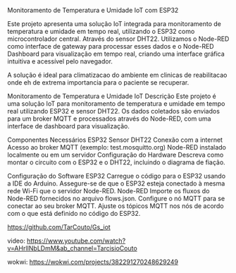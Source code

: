 Monitoramento de Temperatura e Umidade IoT com ESP32

Este projeto apresenta uma solução IoT integrada para monitoramento de temperatura e umidade em tempo real, utilizando o ESP32 como microcontrolador central. Através do sensor DHT22. Utilizamos o Node-RED como interface de gateway para processar esses dados e o Node-RED Dashboard para visualização em tempo real, criando uma interface gráfica intuitiva e acessível pelo navegador.

A solução é ideal para climatizacao do ambiente em clinicas de reabilitacao onde eh de extrema importancia para o paciente se recuperar.

Monitoramento de Temperatura e Umidade IoT
Descrição
Este projeto é uma solução IoT para monitoramento de temperatura e umidade em tempo real utilizando ESP32 e sensor DHT22. Os dados coletados são enviados para um broker MQTT e processados através do Node-RED, com uma interface de dashboard para visualização.

Componentes Necessários
ESP32
Sensor DHT22
Conexão com a internet
Acesso ao broker MQTT (exemplo: test.mosquitto.org)
Node-RED instalado localmente ou em um servidor
Configuração do Hardware
Descreva como montar o circuito com o ESP32 e o DHT22, incluindo o diagrama de fiação.

Configuração do Software
ESP32
Carregue o código para o ESP32 usando a IDE do Arduino.
Assegure-se de que o ESP32 esteja conectado à mesma rede Wi-Fi que o servidor Node-RED.
Node-RED
Importe os fluxos do Node-RED fornecidos no arquivo flows.json.
Configure o nó MQTT para se conectar ao seu broker MQTT.
Ajuste os tópicos MQTT nos nós de acordo com o que está definido no código do ESP32.


https://github.com/TarCouto/Gs_iot

video: https://www.youtube.com/watch?v=AHrlINbLDmM&ab_channel=TarcisioCouto

wokwi: https://wokwi.com/projects/382291270248629249
